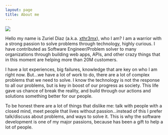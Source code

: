 ```yaml
---
layout: page
title: About me
---
```


<div class="avatar" id="about-me">
    <img src="{{ site.baseurl }}/public/images/me.jpg"/>
</div>

<p class="description">Hello my name is Zuriel Diaz (a.k.a. <a href="#">xthr3mx</a>), who I am? I am a warrior with a strong passion to solve problems through technology, highly curious. I have contributed as Software Engineer/Problem solver to many organizations through building web apps, APIs, and other crazy things that in this moment are helping more than 20M customers.</p>

<p class="description">I have a lot experiences, big failures, knowledge that are key on who I am right now. But...we have a lot of work to do, there are a lot of complex problems that we need to solve. I know the technology is not the response to all our problems, but is key in boost of our progress as society. This life gave us chance of break the reality, and build through our actions and solutions something better for our people. </p>

<p class="description">To be honest there are a lot of things that dislike me: talk with people with a closed mind, meet people that lives without passion...instead of this I prefer talk/discuss about problems, and ways to solve it. This is why the software development is one of my major passions, because has been a gift to help a lot of people.</p>